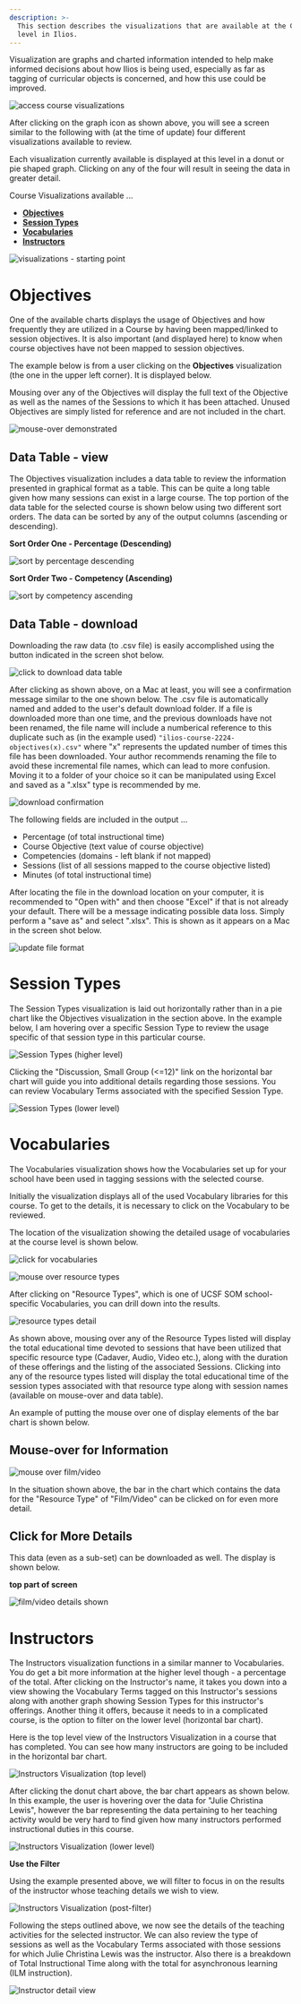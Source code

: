 ```yaml
---
description: >-
  This section describes the visualizations that are available at the Course
  level in Ilios.
---
```


Visualization are graphs and charted information intended to help make informed decisions about how Ilios is being used, especially as far as tagging of curricular objects is concerned, and how this use could be improved.

![access course visualizations](../../images/course_visualizations/access_course_visualizations.png)

After clicking on the graph icon as shown above, you will see a screen similar to the following with (at the time of update) four different visualizations available to review.

Each visualization currently available is displayed at this level in a donut or pie shaped graph. Clicking on any of the four will result in seeing the data in greater detail.

Course Visualizations available ...

* **[**Objectives**](https://iliosproject.gitbook.io/ilios-user-guide/courses-and-sessions/courses/visualizations#objectives)**
* **[**Session Types**](https://iliosproject.gitbook.io/ilios-user-guide/courses-and-sessions/courses/visualizations#session-types)**
* **[**Vocabularies**](https://iliosproject.gitbook.io/ilios-user-guide/courses-and-sessions/courses/visualizations#vocabularies)**
* **[**Instructors**](https://iliosproject.gitbook.io/ilios-user-guide/courses-and-sessions/courses/visualizations#instructors)**

![visualizations - starting point](../../images/course_visualizations/visualizations_starting_point.png)

# Objectives

One of the available charts displays the usage of Objectives and how frequently they are utilized in a Course by having been mapped/linked to session objectives. It is also important (and displayed here) to know when course objectives have not been mapped to session objectives.

The example below is from a user clicking on the **Objectives** visualization (the one in the upper left corner). It is displayed below.

Mousing over any of the Objectives will display the full text of the Objective as well as the names of the Sessions to which it has been attached. Unused Objectives are simply listed for reference and are not included in the chart.

![mouse-over demonstrated](../../images/course_visualizations/mouse_over_demonstrated.png)

## Data Table - view

The Objectives visualization includes a data table to review the information presented in graphical format as a table. This can be quite a long table given how many sessions can exist in a large course. The top portion of the data table for the selected course is shown below using two different sort orders. The data can be sorted by any of the output columns (ascending or descending).

**Sort Order One - Percentage (Descending)**

![sort by percentage descending](../../images/course_visualizations/sort_by_percentage_desc.png)

**Sort Order Two - Competency (Ascending)**

![sort by competency ascending](../../images/course_visualizations/sort_by_competency_asc.png)

## Data Table - download 

Downloading the raw data (to .csv file) is easily accomplished using the button indicated in the screen shot below.

![click to download data table](../../images/course_visualizations/click_to_download_data_table.png)

After clicking as shown above, on a Mac at least, you will see a confirmation message similar to the one shown below. The .csv file is automatically named and added to the user's default download folder. If a file is downloaded more than one time, and the previous downloads have not been renamed, the file name will include a numberical reference to this duplicate such as (in the example used) `"ilios-course-2224-objectives(x).csv"` where "x" represents the updated number of times this file has been downloaded. Your author recommends renaming the file to avoid these incremental file names, which can lead to more confusion. Moving it to a folder of your choice so it can be manipulated using Excel and saved as a ".xlsx" type is recommended by me.

![download confirmation](../../images/course_visualizations/download_confirmation.png)

The following fields are included in the output ...

* Percentage (of total instructional time)
* Course Objective (text value of course objective)
* Competencies (domains - left blank if not mapped)
* Sessions (list of all sessions mapped to the course objective listed)
* Minutes (of total instructional time)

After locating the file in the download location on your computer, it is recommended to "Open with" and then choose "Excel" if that is not already your default. There will be a message indicating possible data loss. Simply perform a "save as" and select ".xlsx". This is shown as it appears on a Mac in the screen shot below.

![update file format](../../images/course_visualizations/update_file_format.png)

# Session Types

The Session Types visualization is laid out horizontally rather than in a pie chart like the Objectives visualization in the section above. In the example below, I am hovering over a specific Session Type to review the usage specific of that session type in this particular course.

![Session Types (higher level)](../../images/course_visualizations/sess_type_viz1.png)

Clicking the "Discussion, Small Group (<=12)" link on the horizontal bar chart will guide you into additional details regarding those sessions. You can review Vocabulary Terms associated with the specified Session Type.

![Session Types (lower level)](../../images/course_visualizations/voc_term_viz2.png)

# Vocabularies

The Vocabularies visualization shows how the Vocabularies set up for your school have been used in tagging sessions with the selected course.

Initially the visualization displays all of the used Vocabulary libraries for this course. To get to the details, it is necessary to click on the Vocabulary to be reviewed.

The location of the visualization showing the detailed usage of vocabularies at the course level is shown below.

![click for vocabularies](../../images/course_visualizations/click_for_vocabularies.png)

![mouse over resource types](../../images/course_visualizations/mouse_over_resource_types.png)

After clicking on "Resource Types", which is one of UCSF SOM school-specific Vocabularies, you can drill down into the results.

![resource types detail](../../images/course_visualizations/resource_types_detail.png)

As shown above, mousing over any of the Resource Types listed will display the total educational time devoted to sessions that have been utilized that specific resource type (Cadaver, Audio, Video etc.), along with the duration of these offerings and the listing of the associated Sessions. Clicking into any of the resource types listed will display the total educational time of the session types associated with that resource type along with session names (available on mouse-over and data table).

An example of putting the mouse over one of display elements of the bar chart is shown below. 

## Mouse-over for Information

![mouse over film/video](../../images/course_visualizations/mouse_over_film_video.png)

In the situation shown above, the bar in the chart which contains the data for the "Resource Type" of "Film/Video" can be clicked on for even more detail.

## Click for More Details

This data (even as a sub-set) can be downloaded as well. The display is shown below.

**top part of screen**

![film/video details shown](../../images/course_visualizations/film_video_details_shown.png)

# Instructors

The Instructors visualization functions in a similar manner to Vocabularies. You do get a bit more information at the higher level though - a percentage of the total. After clicking on the Instructor's name, it takes you down into a view showing the Vocabulary Terms tagged on this Instructor's sessions along with another graph showing Session Types for this instructor's offerings. Another thing it offers, because it needs to in a complicated course, is the option to filter on the lower level (horizontal bar chart).

Here is the top level view of the Instructors Visualization in a course that has completed. You can see how many instructors are going to be included in the horizontal bar chart.

![Instructors Visualization (top level)](../../images/course_visualizations/instr_top_lvl.png)

After clicking the donut chart above, the bar chart appears as shown below. In this example, the user is hovering over the data for "Julie Christina Lewis", however the bar representing the data pertaining to her teaching activity would be very hard to find given how many instructors performed instructional duties in this course.

![Instructors Visualization (lower level)](../../images/course_visualizations/instr_low_lvl.png)

**Use the Filter**

Using the example presented above, we will filter to focus in on the results of the instructor whose teaching details we wish to view.

![Instructors Visualization (post-filter)](../../images/course_visualizations/instr_low_lvl3.png)

Following the steps outlined above, we now see the details of the teaching activities for the selected instructor. We can also review the type of sessions as well as the Vocabulary Terms associated with those sessions for which Julie Christina Lewis was the instructor. Also there is a breakdown of Total Instructional Time along with the total for asynchronous learning (ILM instruction).

![Instructor detail view](../../images/course_visualizations/instr_low_lvl4.png)